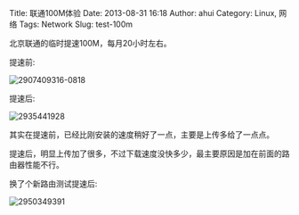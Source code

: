 Title: 联通100M体验
Date: 2013-08-31 16:18
Author: ahui
Category: Linux, 网络
Tags: Network
Slug: test-100m

北京联通的临时提速100M，每月20小时左右。 

提速前:

![2907409316-0818][]

提速后:

![2935441928][]

  

其实在提速前，已经比刚安装的速度稍好了一点，主要是上传多给了一点点。  

提速后，明显上传加了很多，不过下载速度没快多少，最主要原因是加在前面的路由器性能不行。

  
换了个新路由测试提速后:  
  
  
![2950349391][]

  [2907409316-0818]: http://ahui.us/wp-content/uploads/2013/08/2907409316-0818.png
  [2935441928]: http://ahui.us/wp-content/uploads/2013/08/2935441928.png
  [2950349391]: http://ahui.us/wp-content/uploads/2013/09/2950349391.png
